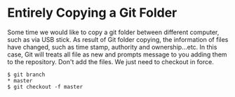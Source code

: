 # Entirely Copying a Git Folder

Some time we would like to copy a git folder between different computer, such as via USB stick. As result of Git folder copying, the information of files have changed, such as time stamp, authority and ownership...etc. In this case, Git will treats all file as new and prompts message to you adding them to the repository. Don't add the files. We just need to checkout in force.

``` shell
$ git branch
* master
$ git checkout -f master
```

 